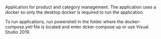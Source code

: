 Application for product and category management. The application uses a docker so only the desktop docker is required to run the application.

To run applications, run powershell in the folder where the docker-compose.yml file is located and enter dcker-compose up or use Visual Studio 2019.
